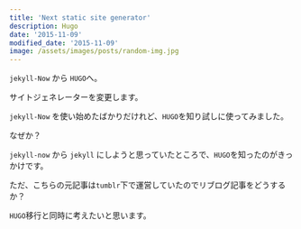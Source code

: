 ```yaml
---
title: 'Next static site generator'
description: Hugo
date: '2015-11-09'
modified_date: '2015-11-09'
image: /assets/images/posts/random-img.jpg
---
```


``jekyll-Now`` から ``HUGO``へ。

サイトジェネレーターを変更します。



``jekyll-Now`` を使い始めたばかりだけれど、``HUGO``を知り試しに使ってみました。

なぜか？

``jekyll-now`` から ``jekyll`` にしようと思っていたところで、``HUGO``を知ったのがきっかけです。

ただ、こちらの元記事は``tumblr``下で運営していたのでリブログ記事をどうするか？

``HUGO``移行と同時に考えたいと思います。
